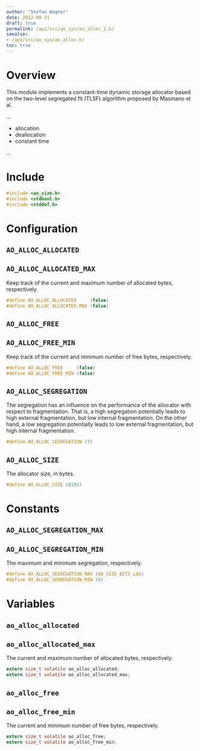 ```yaml
---
author: "Stefan Wagner"
date: 2022-08-31
draft: true
permalink: /api/src/ao_sys/ao_alloc_2.h/
seealso:
- /api/src/ao_sys/ao_alloc.h/
toc: true
---
```


# Overview

This module implements a constant-time dynamic storage allocator based on the two-level segregated fit (TLSF) algorithm proposed by Masmano et al.

...

- allocation
- deallocation
- constant time

...

# Include

```c
#include <ao_size.h>
#include <stdbool.h>
#include <stddef.h>
```

# Configuration

## `AO_ALLOC_ALLOCATED`
## `AO_ALLOC_ALLOCATED_MAX`

Keep track of the current and maximum number of allocated bytes, respectively.

```c
#define AO_ALLOC_ALLOCATED     (false)
#define AO_ALLOC_ALLOCATED_MAX (false)
```

## `AO_ALLOC_FREE`
## `AO_ALLOC_FREE_MIN`

Keep track of the current and minimum number of free bytes, respectively.

```c
#define AO_ALLOC_FREE     (false)
#define AO_ALLOC_FREE_MIN (false)
```

## `AO_ALLOC_SEGREGATION`

The segregation has an influence on the performance of the allocator with respect to fragmentation. That is, a high segregation potentially leads to high external fragmentation, but low internal fragmentation. On the other hand, a low segregation potentially leads to low external fragmentation, but high internal fragmentation.

```c
#define AO_ALLOC_SEGREGATION (3)
```

## `AO_ALLOC_SIZE`

The allocator size, in bytes.

```c
#define AO_ALLOC_SIZE (8192)
```

# Constants

## `AO_ALLOC_SEGREGATION_MAX`
## `AO_ALLOC_SEGREGATION_MIN`

The maximum and minimum segregation, respectively.

```c
#define AO_ALLOC_SEGREGATION_MAX (AO_SIZE_BITS_LOG)
#define AO_ALLOC_SEGREGATION_MIN (0)
```

# Variables

## `ao_alloc_allocated`
## `ao_alloc_allocated_max`

The current and maximum number of allocated bytes, respectively.

```c
extern size_t volatile ao_alloc_allocated;
extern size_t volatile ao_alloc_allocated_max;
```

## `ao_alloc_free`
## `ao_alloc_free_min`

The current and minimum number of free bytes, respectively.

```c
extern size_t volatile ao_alloc_free;
extern size_t volatile ao_alloc_free_min;
```
